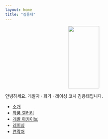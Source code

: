 ```yaml
---
layout: home
title: "김용태"
---
```

<center>
  <img
    src="img/공명의비.png"
    width="100"
    height="200"
  />
</center>
<p>안녕하세요. 개발자 · 화가 · 레이싱 코치 김용태입니다.</p>
<ul>
  <li><a href="/pages/about.html">소개</a></li>
  <li><a href="/pages/portfolio.html">작품 갤러리</a></li>
  <li><a href="/pages/tech.html">개발 아카이브</a></li>
  <li><a href="/pages/motorsports.html">레이싱</a></li>
  <li><a href="/pages/contact.html">연락처</a></li>
</ul>
